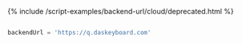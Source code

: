 {% include /script-examples/backend-url/cloud/deprecated.html %}


```python

backendUrl = 'https://q.daskeyboard.com'

```